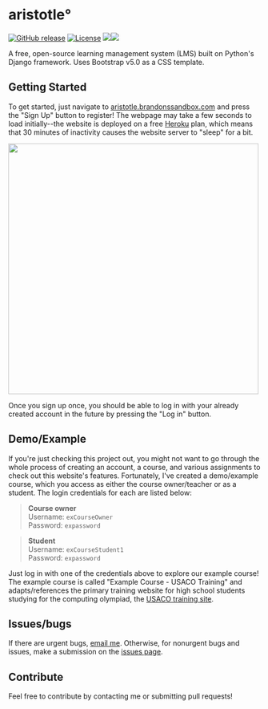 # aristotle°

[![GitHub release](https://img.shields.io/github/release/dabslee/aristotle?include_prereleases=&sort=semver)](https://github.com/dabslee/aristotle/releases/)
[![License](https://img.shields.io/badge/License-Apache--2.0_License-blue?logo=apache)](https://github.com/dabslee/aristotle/blob/master/LICENSE)
<img src="https://img.shields.io/badge/-%230C4B33?style=flat-square&logo=django&logoColor=white"><img src="https://img.shields.io/badge/-blueviolet?style=flat-square&logo=bootstrap&logoColor=white">

A free, open-source learning management system (LMS) built on Python's Django framework. Uses Bootstrap v5.0 as a CSS template.

## Getting Started
To get started, just navigate to [aristotle.brandonssandbox.com](http://aristotle.brandonssandbox.com/) and press the "Sign Up" button to register! The webpage may take a few seconds to load initially--the website is deployed on a free [Heroku](https://www.heroku.com/) plan, which means that 30 minutes of inactivity causes the website server to "sleep" for a bit.

<img src="https://user-images.githubusercontent.com/15079552/131884718-9db5ec48-5882-466d-9979-f7eba75ed81b.png" width="500px">

Once you sign up once, you should be able to log in with your already created account in the future by pressing the "Log in" button.

## Demo/Example
If you're just checking this project out, you might not want to go through the whole process of creating an account, a course, and various assignments to check out this website's features. Fortunately, I've created a demo/example course, which you access as either the course owner/teacher or as a student. The login credentials for each are listed below:
> <b>Course owner</b><br>
> Username: `exCourseOwner`<br>
> Password: `expassword`

> <b>Student</b><br>
> Username: `exCourseStudent1`<br>
> Password: `expassword`

Just log in with one of the credentials above to explore our example course! The example course is called "Example Course - USACO Training" and adapts/references the primary training website for high school students studying for the computing olympiad, the [USACO training site](http://train.usaco.org/).

## Issues/bugs
If there are urgent bugs, [email me](mailto:brandon.sangmin.lee@gmail.com). Otherwise, for nonurgent bugs and issues, make a submission on the [issues page](https://github.com/dabslee/aristotle/issues).

## Contribute
Feel free to contribute by contacting me or submitting pull requests!
